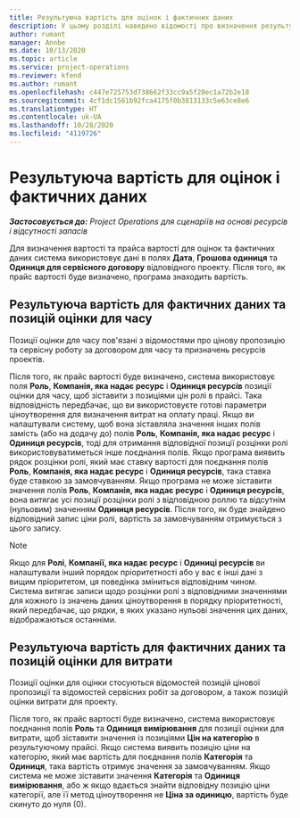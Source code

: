 ```yaml
---
title: Результуюча вартість для оцінок і фактичних даних
description: У цьому розділі наведено відомості про визначення результуючої вартості для оцінок і фактичних даних.
author: rumant
manager: Annbe
ms.date: 10/13/2020
ms.topic: article
ms.service: project-operations
ms.reviewer: kfend
ms.author: rumant
ms.openlocfilehash: c447e725753d738662f33cc9a5f20ec1a72b2e18
ms.sourcegitcommit: 4cf1dc1561b92fca4175f0b3813133c5e63ce8e6
ms.translationtype: HT
ms.contentlocale: uk-UA
ms.lasthandoff: 10/28/2020
ms.locfileid: "4119726"
---
```

# <a name="resolving-cost-prices-for-estimates-and-actuals"></a>Результуюча вартість для оцінок і фактичних даних

_**Застосовується до:** Project Operations для сценаріїв на основі ресурсів і відсутності запасів_

Для визначення вартості та прайса вартості для оцінок та фактичних даних система використовує дані в полях **Дата**, **Грошова одиниця** та **Одиниця для сервісного договору** відповідного проекту. Після того, як прайс вартості буде визначено, програма знаходить вартість.

## <a name="resolving-cost-rates-on-actual-and-estimate-lines-for-time"></a>Результуюча вартість для фактичних даних та позицій оцінки для часу

Позиції оцінки для часу пов'язані з відомостями про цінову пропозицію та сервісну роботу за договором для часу та призначень ресурсів проектів.

Після того, як прайс вартості буде визначено, система використовує поля **Роль**, **Компанія, яка надає ресурс** і **Одиниця ресурсів** позиції оцінки для часу, щоб зіставити з позиціями цін ролі в прайсі. Така відповідність передбачає, що ви використовуєте готові параметри ціноутворення для визначення витрат на оплату праці. Якщо ви налаштували систему, щоб вона зіставляла значення інших полів замість (або на додачу до) полів **Роль**, **Компанія, яка надає ресурс** і **Одиниця ресурсів**, тоді для отримання відповідної позиції розцінки ролі використовуватиметься інше поєднання полів. Якщо програма виявить рядок розцінки ролі, який має ставку вартості для поєднання полів **Роль**, **Компанія, яка надає ресурс** і **Одиниця ресурсів**, така ставка буде ставкою за замовчуванням. Якщо програма не може зіставити значення полів **Роль**, **Компанія, яка надає ресурс** і **Одиниця ресурсів**, вона витягає усі позиції розцінки ролі з відповідною роллю та відсутнім (нульовим) значенням **Одиниця ресурсів**. Після того, як буде знайдено відповідний запис ціни ролі, вартість за замовчуванням отримується з цього запису. 

> [!NOTE]
> Якщо для **Ролі**, **Компанії, яка надає ресурс** і **Одиниці ресурсів** ви налаштували інший порядок пріоритетності або у вас є інші дані з вищим пріоритетом, ця поведінка зміниться відповідним чином. Система витягає записи щодо розцінки ролі з відповідними значеннями для кожного із значень даних ціноутворення в порядку пріоритетності, який передбачає, що рядки, в яких указано нульові значення цих даних, відображаються останніми.

## <a name="resolving-cost-rates-on-actual-and-estimate-lines-for-expense"></a>Результуюча вартість для фактичних даних та позицій оцінки для витрати

Позиції оцінки для оцінки стосуються відомостей позицій цінової пропозиції та відомостей сервісних робіт за договором, а також позицій оцінки витрати для проекту.

Після того, як прайс вартості буде визначено, система використовує поєднання полів **Роль** та **Одиниця вимірювання** для позиції оцінки для витрати, щоб зіставити значення із позиціями **Цін на категорію** в результуючому прайсі. Якщо система виявить позицію ціни на категорію, який має вартість для поєднання полів **Категорія** та **Одиниця**, така вартість отримує значення за замовчуванням. Якщо система не може зіставити значення **Категорія** та **Одиниця вимірювання**, або ж якщо вдається знайти відповідну позицію ціни категорії, але її метод ціноутворення не **Ціна за одиницю**, вартість буде скинуто до нуля (0).
